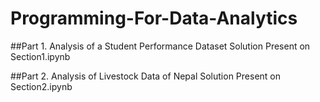 # Programming-For-Data-Analytics

##Part 1. Analysis of a Student Performance Dataset
Solution Present on Section1.ipynb

##Part 2. Analysis of Livestock Data of Nepal
Solution Present on Section2.ipynb
